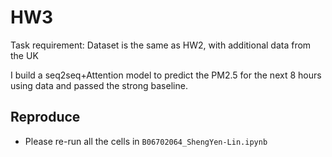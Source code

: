 # HW3

Task requirement: Dataset is the same as HW2, with additional data from the UK

I build a seq2seq+Attention model to predict the PM2.5 for the next 8 hours using data and passed the strong baseline.

## Reproduce
- Please re-run all the cells in `B06702064_ShengYen-Lin.ipynb`